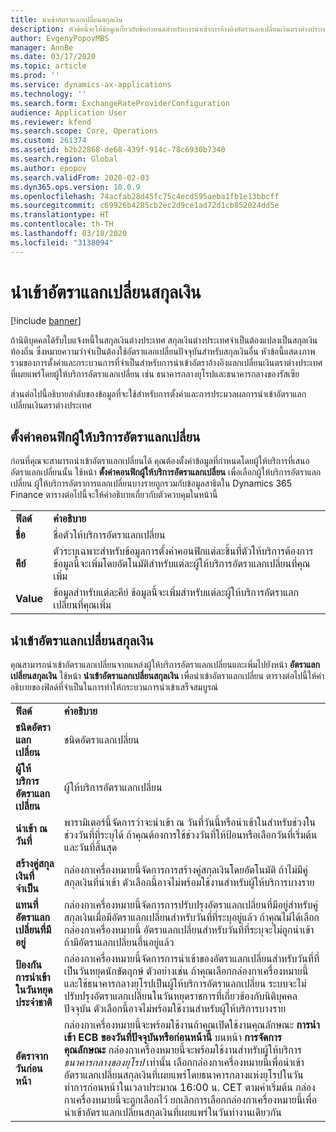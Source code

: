 ```yaml
---
title: นำเข้าอัตราแลกเปลี่ยนสกุลเงิน
description: หัวข้อนี้จะให้ข้อมูลเกี่ยวกับข้อกำหนดสำหรับการนำเข้าการอ้างอิงอัตราแลกเปลี่ยนเงินตราต่างประเทศซึ่งเผยแพร่โดยผู้ให้บริการอัตราแลกเปลี่ยน
author: EvgenyPopovMBS
manager: AnnBe
ms.date: 03/17/2020
ms.topic: article
ms.prod: ''
ms.service: dynamics-ax-applications
ms.technology: ''
ms.search.form: ExchangeRateProviderConfiguration
audience: Application User
ms.reviewer: kfend
ms.search.scope: Core, Operations
ms.custom: 261374
ms.assetid: b2b22868-de68-439f-914c-78c6930b7340
ms.search.region: Global
ms.author: epopov
ms.search.validFrom: 2020-02-03
ms.dyn365.ops.version: 10.0.9
ms.openlocfilehash: 74acfab28d45fc75c4ecd595aeba1fb1e13bbcff
ms.sourcegitcommit: c69926b4285cb2ec2d9ce1ad72d1cb852024dd5e
ms.translationtype: HT
ms.contentlocale: th-TH
ms.lasthandoff: 03/18/2020
ms.locfileid: "3138094"
---
```

# <a name="import-currency-exchange-rates"></a>นำเข้าอัตราแลกเปลี่ยนสกุลเงิน

[!include [banner](../includes/banner.md)]

ถ้านิติบุคคลได้รับใบแจ้งหนี้ในสกุลเงินต่างประเทศ สกุลเงินต่างประเทศจำเป็นต้องแปลงเป็นสกุลเงินท้องถิ่น ซึ่งหมายความว่าจำเป็นต้องใช้อัตราแลกเปลี่ยนปัจจุบันสำหรับสกุลเงินอื่น หัวข้อนี้แสดงภาพรวมของการตั้งค่าและกระบวนการที่จำเป็นสำหรับการนำเข้าอัตราอ้างอิงแลกเปลี่ยนเงินตราต่างประเทศที่เผยแพร่โดยผู้ให้บริการอัตราแลกเปลี่ยน เช่น ธนาคารกลางยุโรปและธนาคารกลางของรัสเซีย

ส่วนต่อไปนี้อธิบายลำดับของข้อมูลที่จะใช้สำหรับการตั้งค่าและการประมวลผลการนำเข้าอัตราแลกเปลี่ยนเงินตราต่างประเทศ

## <a name="configure-an-exchange-rate-provider"></a>ตั้งค่าคอนฟิกผู้ให้บริการอัตราแลกเปลี่ยน
ก่อนที่คุณจะสามารถนำเข้าอัตราแลกเปลี่ยนได้ คุณต้องตั้งค่าข้อมูลที่กำหนดโดยผู้ให้บริการที่เสนออัตราแลกเปลี่ยนนั้น ใช้หน้า **ตั้งค่าคอนฟิกผู้ให้บริการอัตราแลกเปลี่ยน** เพื่อเลือกผู้ให้บริการอัตราแลกเปลี่ยน ผู้ให้บริการอัตราการแลกเปลี่ยนบางรายถูกรวมกับข้อมูลสาธิตใน Dynamics 365 Finance ตารางต่อไปนี้จะให้คำอธิบายเกี่ยวกับตัวควบคุมในหน้านี้

|           |                                                                                                                                                                                                                             |
|-----------|-----------------------------------------------------------------------------------------------------------------------------------------------------------------------------------------------------------------------------|
| **ฟิลด์** | **คำอธิบาย**                                                                                                                                                                                                             |
| **ชื่อ**  | ชื่อตัวให้บริการอัตราแลกเปลี่ยน                                                                                                                                                                                     |
| **คีย์**   | ตัวระบุเฉพาะสำหรับข้อมูลการตั้งค่าคอนฟิกแต่ละชิ้นที่ตัวให้บริการต้องการ  ข้อมูลนี้จะเพิ่มโดยอัตโนมัติสำหรับแต่ละผู้ให้บริการอัตราแลกเปลี่ยนที่คุณเพิ่ม |
| **Value** | ข้อมูลสำหรับแต่ละคีย์  ข้อมูลนี้จะเพิ่มสำหรับแต่ละผู้ให้บริการอัตราแลกเปลี่ยนที่คุณเพิ่ม                                                                                         |

## <a name="import-currency-exchange-rates"></a>นำเข้าอัตราแลกเปลี่ยนสกุลเงิน
คุณสามารถนำเข้าอัตราแลกเปลี่ยนจากแหล่งผู้ให้บริการอัตราแลกเปลี่ยนและเพิ่มไปยังหน้า **อัตราแลกเปลี่ยนสกุลเงิน** ใช้หน้า **นำเข้าอัตราแลกเปลี่ยนสกุลเงิน** เพื่อนำเข้าอัตราแลกเปลี่ยน ตารางต่อไปนี้ให้คำอธิบายของฟิลด์ที่จำเป็นในการทำให้กระบวนการนำเข้าเสร็จสมบูรณ์

|                                        |                                                                                                                                                                                                                                                                                                                                                                             |
|----------------------------------------|-----------------------------------------------------------------------------------------------------------------------------------------------------------------------------------------------------------------------------------------------------------------------------------------------------------------------------------------------------------------------------|
| **ฟิลด์**                              | **คำอธิบาย**                                                                                                                                                                                                                                                                                                                                                             |
| **ชนิดอัตราแลกเปลี่ยน**                 | ชนิดอัตราแลกเปลี่ยน                                                                                                                                                                                                                                                                                                                                                      |
| **ผู้ให้บริการอัตราแลกเปลี่ยน**             | ผู้ให้บริการอัตราแลกเปลี่ยน                                                                                                                                                                                                                                                                                                                                                  |
| **นำเข้า ณ วันที่**                       | พารามิเตอร์นี้จัดการว่าจะนำเข้า ณ วันที่วันนี้หรือนำเข้าในสำหรับช่วงในช่วงวันที่ที่ระบุได้ ถ้าคุณต้องการใช้ช่วงวันที่ให้ป้อนหรือเลือกวันที่เริ่มต้นและวันที่สิ้นสุด                                                                                                                                                                                                                |
| **สร้างคู่สกุลเงินที่จำเป็น**    | กล่องกาเครื่องหมายนี้จัดการการสร้างคู่สกุลเงินโดยอัตโนมัติ ถ้าไม่มีคู่สกุลเงินที่นำเข้า ตัวเลือกนี้อาจไม่พร้อมใช้งานสำหรับผู้ให้บริการบางราย                                                                                                                                                                                               |
| **แทนที่อัตราแลกเปลี่ยนที่มีอยู่**   | กล่องกาเครื่องหมายนี้จัดการการปรับปรุงอัตราแลกเปลี่ยนที่มีอยู่สำหรับคู่สกุลเงินเมื่อมีอัตราแลกเปลี่ยนสำหรับวันที่ที่ระบุอยู่แล้ว ถ้าคุณไม่ได้เลือกกล่องกาเครื่องหมายนี้ อัตราแลกเปลี่ยนสำหรับวันที่ที่ระบุจะไม่ถูกนำเข้า ถ้ามีอัตราแลกเปลี่ยนอื่นอยู่แล้ว                                                                                       |
| **ป้องกันการนำเข้าในวันหยุดประจำชาติ** | กล่องกาเครื่องหมายนี้จัดการการนำเข้าของอัตราแลกเปลี่ยนสำหรับวันที่ที่เป็นวันหยุดนักขัตฤกษ์ ตัวอย่างเช่น ถ้าคุณเลือกกล่องกาเครื่องหมายนี้ และใช้ธนาคารกลางยุโรปเป็นผู้ให้บริการอัตราแลกเปลี่ยน ระบบจะไม่ปรับปรุงอัตราแลกเปลี่ยนในวันหยุดราชการที่เกี่ยวข้องกับนิติบุคคลปัจจุบัน ตัวเลือกนี้อาจไม่พร้อมใช้งานสำหรับผู้ให้บริการบางราย |
| **อัตราจากวันก่อนหน้า** | กล่องกาเครื่องหมายนี้จะพร้อมใช้งานถ้าคุณเปิดใช้งานคุณลักษณะ **การนำเข้า ECB ของวันที่ปัจจุบันหรือก่อนหน้านี้** บนหน้า **การจัดการคุณลักษณะ** กล่องกาเครื่องหมายนี้จะพร้อมใช้งานสำหรับผู้ให้บริการ *ธนาคารกลางของยุโรป* เท่านั้น เลือกกล่องกาเครื่องหมายนี้เพื่อนำเข้าอัตราแลกเปลี่ยนสกุลเงินที่เผยแพร่โดยธนาคารกลางแห่งยุโรปในวันทำการก่อนหน้าในเวลาประมาณ 16:00 น. CET ตามค่าเริ่มต้น กล่องกาเครื่องหมายนี้จะถูกเลือกไว้ ยกเลิกการเลือกกล่องกาเครื่องหมายนี้เพื่อนำเข้าอัตราแลกเปลี่ยนสกุลเงินที่เผยแพร่ในวันทำงานเดียวกัน  |
